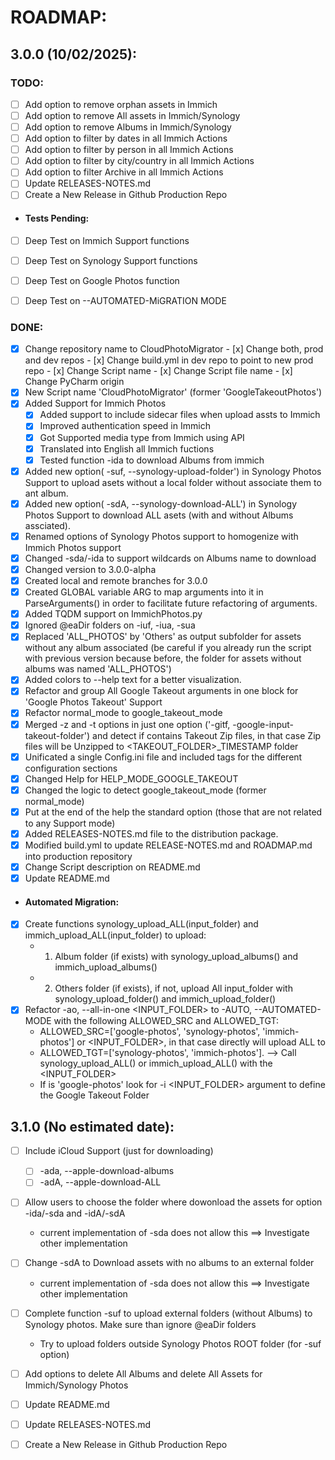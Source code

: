 # ROADMAP:

## 3.0.0 (10/02/2025):
### TODO:
- [ ] Add option to remove orphan assets in Immich
- [ ] Add option to remove All assets in Immich/Synology
- [ ] Add option to remove Albums in Immich/Synology
- [ ] Add option to filter by dates in all Immich Actions
- [ ] Add option to filter by person in all Immich Actions
- [ ] Add option to filter by city/country in all Immich Actions
- [ ] Add option to filter Archive in all Immich Actions
- [ ] Update RELEASES-NOTES.md
- [ ] Create a New Release in Github Production Repo

- #### Tests Pending:
- [ ] Deep Test on Immich Support functions
- [ ] Deep Test on Synology Support functions
- [ ] Deep Test on Google Photos function
- [ ] Deep Test on --AUTOMATED-MiGRATION MODE


### DONE:
- [x] Change repository name to CloudPhotoMigrator
      - [x] Change both, prod and dev repos
      - [x] Change build.yml in dev repo to point to new prod repo
      - [x] Change Script name
      - [x] Change Script file name
      - [x] Change PyCharm origin
- [x] New Script name 'CloudPhotoMigrator' (former 'GoogleTakeoutPhotos')
- [x] Added Support for Immich Photos
    - [x] Added support to include sidecar files when upload assts to Immich
    - [x] Improved authentication speed in Immich
    - [x] Got Supported media type from Immich using API
    - [x] Translated into English all Immich fuctions
    - [x] Tested function -ida to download Albums from immich
- [x] Added new option( -suf, --synology-upload-folder') in Synology Photos Support to upload asets without a local folder without associate them to ant album. 
- [x] Added new option( -sdA, --synology-download-ALL') in Synology Photos Support to download ALL asets (with and without Albums assciated). 
- [x] Renamed options of Synology Photos support to homogenize with Immich Photos support
- [x] Changed -sda/-ida to support wildcards on Albums name to download
- [x] Changed version to 3.0.0-alpha
- [x] Created local and remote branches for 3.0.0
- [x] Created GLOBAL variable ARG to map arguments into it in ParseArguments() in order to facilitate future refactoring of arguments.
- [x] Added TQDM support on ImmichPhotos.py
- [x] Ignored @eaDir folders on -iuf, -iua, -sua
- [x] Replaced 'ALL_PHOTOS' by 'Others' as output subfolder for assets without any album associated (be careful if you already run the script with previous version because before, the folder for assets without albums was named 'ALL_PHOTOS')
- [x] Added colors to --help text for a better visualization.
- [x] Refactor and group All Google Takeout arguments in one block for 'Google Photos Takeout' Support
- [X] Refactor normal_mode to google_takeout_mode
- [x] Merged -z and -t options in just one option ('-gitf, -google-input-takeout-folder') and detect if contains Takeout Zip files, in that case Zip files will be Unzipped to <TAKEOUT_FOLDER>_TIMESTAMP folder
- [x] Unificated a single Config.ini file and included tags for the different configuration sections
- [x] Changed Help for HELP_MODE_GOOGLE_TAKEOUT
- [x] Changed the logic to detect google_takeout_mode (former normal_mode)
- [x] Put at the end of the help the standard option (those that are not related to any Support mode)
- [x] Added RELEASES-NOTES.md file to the distribution package.
- [x] Modified build.yml to update RELEASE-NOTES.md and ROADMAP.md into production repository
- [x] Change Script description on README.md
- [x] Update README.md
- #### Automated Migration:
- [x] Create functions synology_upload_ALL(input_folder) and immich_upload_ALL(input_folder) to upload:
    - 1. Album folder (if exists) with synology_upload_albums() and immich_upload_albums()
    - 2. Others folder (if exists), if not, upload All input_folder with synology_upload_folder() and immich_upload_folder()
- [x] Refactor -ao, --all-in-one <INPUT_FOLDER> to -AUTO, --AUTOMATED-MODE <SRC> <TGT> with the following ALLOWED_SRC and ALLOWED_TGT:
    - ALLOWED_SRC=['google-photos', 'synology-photos', 'immich-photos'] or <INPUT_FOLDER>, in that case directly will upload ALL to <TGT>  
    - ALLOWED_TGT=['synology-photos', 'immich-photos']. --> Call synology_upload_ALL() or immich_upload_ALL() with the <INPUT_FOLDER>  
    - If is 'google-photos' look for -i <INPUT_FOLDER> argument to define the Google Takeout Folder


## 3.1.0 (No estimated date):
- [ ] Include iCloud Support (just for downloading)
    - [ ] -ada, --apple-download-albums
    - [ ] -adA, --apple-download-ALL
- [ ] Allow users to choose the folder where dowonload the assets for option -ida/-sda and -idA/-sdA 
  - current implementation of -sda does not allow this ==> Investigate other implementation
- [ ] Change -sdA to Download assets with no albums to an external folder
  - current implementation of -sda does not allow this ==> Investigate other implementation
- [ ] Complete function -suf to upload external folders (without Albums) to Synology photos. Make sure than ignore @eaDir folders
  - Try to upload folders outside Synology Photos ROOT folder (for -suf option)
- [ ] Add options to delete All Albums and delete All Assets for Immich/Synology Photos
- [ ] Update README.md
- [ ] Update RELEASES-NOTES.md
- [ ] Create a New Release in Github Production Repo



